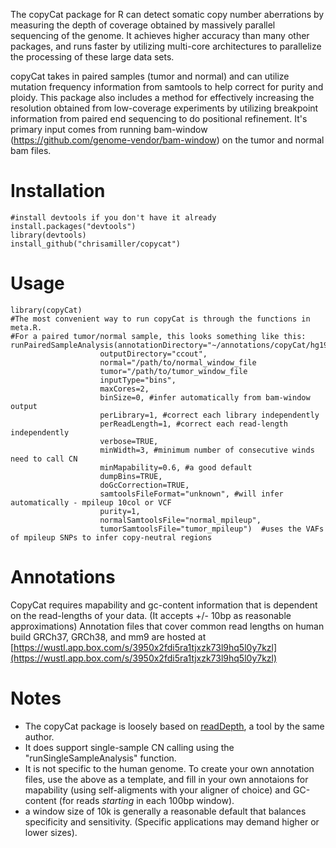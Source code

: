 The copyCat package for R can detect somatic copy number aberrations by measuring the depth of coverage obtained by massively parallel sequencing of the genome. It achieves higher accuracy than many other packages, and runs faster by utilizing multi-core architectures to parallelize the processing of these large data sets.

copyCat takes in paired samples (tumor and normal) and can utilize mutation frequency information from samtools to help correct for purity and ploidy. This package also includes a method for effectively increasing the resolution obtained from low-coverage experiments by utilizing breakpoint information from paired end sequencing to do positional refinement.  It's primary input comes from running bam-window (https://github.com/genome-vendor/bam-window) on the tumor and normal bam files. 

# Installation

    #install devtools if you don't have it already
    install.packages("devtools")
    library(devtools)
    install_github("chrisamiller/copycat")

# Usage
    library(copyCat)
    #The most convenient way to run copyCat is through the functions in meta.R. 
    #For a paired tumor/normal sample, this looks something like this:
    runPairedSampleAnalysis(annotationDirectory="~/annotations/copyCat/hg19/",
                        outputDirectory="ccout",
                        normal="/path/to/normal_window_file
                        tumor="/path/to/tumor_window_file
                        inputType="bins",
                        maxCores=2,
                        binSize=0, #infer automatically from bam-window output
                        perLibrary=1, #correct each library independently
                        perReadLength=1, #correct each read-length independently
                        verbose=TRUE,
                        minWidth=3, #minimum number of consecutive winds need to call CN
                        minMapability=0.6, #a good default
                        dumpBins=TRUE,
                        doGcCorrection=TRUE,
                        samtoolsFileFormat="unknown", #will infer automatically - mpileup 10col or VCF
                        purity=1,
                        normalSamtoolsFile="normal_mpileup",
                        tumorSamtoolsFile="tumor_mpileup")  #uses the VAFs of mpileup SNPs to infer copy-neutral regions


# Annotations
CopyCat requires mapability and gc-content information that is dependent on the read-lengths of your data. (It accepts +/- 10bp as reasonable approximations) Annotation files that cover common read lengths on human build GRCh37, GRCh38, and mm9 are hosted at [https://wustl.app.box.com/s/3950x2fdi5ra1tjxzk73l9hq5l0y7kzl](https://wustl.app.box.com/s/3950x2fdi5ra1tjxzk73l9hq5l0y7kzl)

# Notes
- The copyCat package is loosely based on [readDepth](https://code.google.com/p/readdepth/), a tool by the same author. 
- It does support single-sample CN calling using the "runSingleSampleAnalysis" function.
- It is not specific to the human genome. To create your own annotation files, use the above as a template, and fill in your own annotaions for mapability (using self-aligments with your aligner of choice) and GC-content (for reads _starting_ in each 100bp window).
- a window size of 10k is generally a reasonable default that balances specificity and sensitivity. (Specific applications may demand higher or lower sizes).
